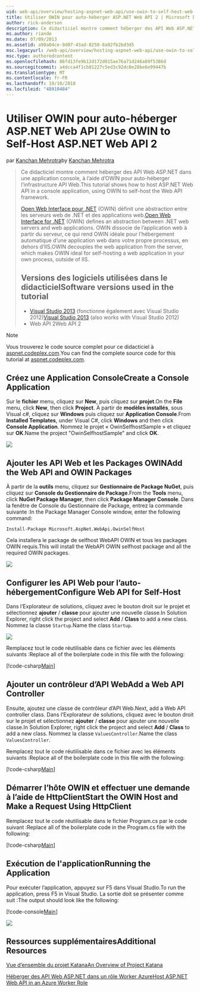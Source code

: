 ```yaml
---
uid: web-api/overview/hosting-aspnet-web-api/use-owin-to-self-host-web-api
title: Utiliser OWIN pour auto-héberger ASP.NET Web API 2 | Microsoft Docs
author: rick-anderson
description: Ce didacticiel montre comment héberger des API Web ASP.NET dans une application console, à l’aide d’OWIN pour auto-héberger l’infrastructure API Web. Open Web Interface pour .NET (OWIN) d...
ms.author: riande
ms.date: 07/09/2013
ms.assetid: a90a04ce-9d07-43ad-8250-8a92fb2bd3d5
msc.legacyurl: /web-api/overview/hosting-aspnet-web-api/use-owin-to-self-host-web-api
msc.type: authoredcontent
ms.openlocfilehash: 06fd13fe9b12d172d615ae76a71d246a89f5386d
ms.sourcegitcommit: a4dcca4f1cb81227c5ed3c92dc0e28be6e99447b
ms.translationtype: MT
ms.contentlocale: fr-FR
ms.lasthandoff: 10/10/2018
ms.locfileid: "48910484"
---
```

<a name="use-owin-to-self-host-aspnet-web-api-2"></a><span data-ttu-id="c0e23-104">Utiliser OWIN pour auto-héberger ASP.NET Web API 2</span><span class="sxs-lookup"><span data-stu-id="c0e23-104">Use OWIN to Self-Host ASP.NET Web API 2</span></span>
====================
<span data-ttu-id="c0e23-105">par [Kanchan Mehrotra](https://twitter.com/kanchanmeh)</span><span class="sxs-lookup"><span data-stu-id="c0e23-105">by [Kanchan Mehrotra](https://twitter.com/kanchanmeh)</span></span>

> <span data-ttu-id="c0e23-106">Ce didacticiel montre comment héberger des API Web ASP.NET dans une application console, à l’aide d’OWIN pour auto-héberger l’infrastructure API Web.</span><span class="sxs-lookup"><span data-stu-id="c0e23-106">This tutorial shows how to host ASP.NET Web API in a console application, using OWIN to self-host the Web API framework.</span></span>
>
> <span data-ttu-id="c0e23-107">[Open Web Interface pour .NET](http://owin.org) (OWIN) définit une abstraction entre les serveurs web de .NET et des applications web.</span><span class="sxs-lookup"><span data-stu-id="c0e23-107">[Open Web Interface for .NET](http://owin.org) (OWIN) defines an abstraction between .NET web servers and web applications.</span></span> <span data-ttu-id="c0e23-108">OWIN dissocie de l’application web à partir du serveur, ce qui rend OWIN idéale pour l’hébergement automatique d’une application web dans votre propre processus, en dehors d’IIS.</span><span class="sxs-lookup"><span data-stu-id="c0e23-108">OWIN decouples the web application from the server, which makes OWIN ideal for self-hosting a web application in your own process, outside of IIS.</span></span>
>
> ## <a name="software-versions-used-in-the-tutorial"></a><span data-ttu-id="c0e23-109">Versions des logiciels utilisées dans le didacticiel</span><span class="sxs-lookup"><span data-stu-id="c0e23-109">Software versions used in the tutorial</span></span>
>
>
> - <span data-ttu-id="c0e23-110">[Visual Studio 2013](https://my.visualstudio.com/Downloads?q=visual%20studio%202013) (fonctionne également avec Visual Studio 2012)</span><span class="sxs-lookup"><span data-stu-id="c0e23-110">[Visual Studio 2013](https://my.visualstudio.com/Downloads?q=visual%20studio%202013) (also works with Visual Studio 2012)</span></span>
> - <span data-ttu-id="c0e23-111">Web API 2</span><span class="sxs-lookup"><span data-stu-id="c0e23-111">Web API 2</span></span>


> [!NOTE]
> <span data-ttu-id="c0e23-112">Vous trouverez le code source complet pour ce didacticiel à [aspnet.codeplex.com](https://aspnet.codeplex.com/SourceControl/latest#Samples/WebApi/OwinSelfhostSample/ReadMe.txt).</span><span class="sxs-lookup"><span data-stu-id="c0e23-112">You can find the complete source code for this tutorial at [aspnet.codeplex.com](https://aspnet.codeplex.com/SourceControl/latest#Samples/WebApi/OwinSelfhostSample/ReadMe.txt).</span></span>


## <a name="create-a-console-application"></a><span data-ttu-id="c0e23-113">Créez une Application Console</span><span class="sxs-lookup"><span data-stu-id="c0e23-113">Create a Console Application</span></span>

<span data-ttu-id="c0e23-114">Sur le **fichier** menu, cliquez sur **New**, puis cliquez sur **projet**.</span><span class="sxs-lookup"><span data-stu-id="c0e23-114">On the **File** menu, click **New**, then click **Project**.</span></span> <span data-ttu-id="c0e23-115">À partir de **modèles installés**, sous Visual c#, cliquez sur **Windows** puis cliquez sur **Application Console**.</span><span class="sxs-lookup"><span data-stu-id="c0e23-115">From **Installed Templates**, under Visual C#, click **Windows** and then click **Console Application**.</span></span> <span data-ttu-id="c0e23-116">Nommez le projet « OwinSelfhostSample » et cliquez sur **OK**.</span><span class="sxs-lookup"><span data-stu-id="c0e23-116">Name the project "OwinSelfhostSample" and click **OK**.</span></span>

[![](use-owin-to-self-host-web-api/_static/image2.png)](use-owin-to-self-host-web-api/_static/image1.png)

## <a name="add-the-web-api-and-owin-packages"></a><span data-ttu-id="c0e23-117">Ajouter les API Web et les Packages OWIN</span><span class="sxs-lookup"><span data-stu-id="c0e23-117">Add the Web API and OWIN Packages</span></span>

<span data-ttu-id="c0e23-118">À partir de la **outils** menu, cliquez sur **Gestionnaire de Package NuGet**, puis cliquez sur **Console du Gestionnaire de Package**.</span><span class="sxs-lookup"><span data-stu-id="c0e23-118">From the **Tools** menu, click **NuGet Package Manager**, then click **Package Manager Console**.</span></span> <span data-ttu-id="c0e23-119">Dans la fenêtre de Console du Gestionnaire de Package, entrez la commande suivante :</span><span class="sxs-lookup"><span data-stu-id="c0e23-119">In the Package Manager Console window, enter the following command:</span></span>

`Install-Package Microsoft.AspNet.WebApi.OwinSelfHost`

<span data-ttu-id="c0e23-120">Cela installera le package de selfhost WebAPI OWIN et tous les packages OWIN requis.</span><span class="sxs-lookup"><span data-stu-id="c0e23-120">This will install the WebAPI OWIN selfhost package and all the required OWIN packages.</span></span>

[![](use-owin-to-self-host-web-api/_static/image4.png)](use-owin-to-self-host-web-api/_static/image3.png)

## <a name="configure-web-api-for-self-host"></a><span data-ttu-id="c0e23-121">Configurer les API Web pour l’auto-hébergement</span><span class="sxs-lookup"><span data-stu-id="c0e23-121">Configure Web API for Self-Host</span></span>

<span data-ttu-id="c0e23-122">Dans l’Explorateur de solutions, cliquez avec le bouton droit sur le projet et sélectionnez **ajouter** / **classe** pour ajouter une nouvelle classe.</span><span class="sxs-lookup"><span data-stu-id="c0e23-122">In Solution Explorer, right click the project and select **Add** / **Class** to add a new class.</span></span> <span data-ttu-id="c0e23-123">Nommez la classe `Startup`.</span><span class="sxs-lookup"><span data-stu-id="c0e23-123">Name the class `Startup`.</span></span>

![](use-owin-to-self-host-web-api/_static/image5.png)

<span data-ttu-id="c0e23-124">Remplacez tout le code réutilisable dans ce fichier avec les éléments suivants :</span><span class="sxs-lookup"><span data-stu-id="c0e23-124">Replace all of the boilerplate code in this file with the following:</span></span>

[!code-csharp[Main](use-owin-to-self-host-web-api/samples/sample1.cs)]

## <a name="add-a-web-api-controller"></a><span data-ttu-id="c0e23-125">Ajouter un contrôleur d’API Web</span><span class="sxs-lookup"><span data-stu-id="c0e23-125">Add a Web API Controller</span></span>

<span data-ttu-id="c0e23-126">Ensuite, ajoutez une classe de contrôleur d’API Web.</span><span class="sxs-lookup"><span data-stu-id="c0e23-126">Next, add a Web API controller class.</span></span> <span data-ttu-id="c0e23-127">Dans l’Explorateur de solutions, cliquez avec le bouton droit sur le projet et sélectionnez **ajouter** / **classe** pour ajouter une nouvelle classe.</span><span class="sxs-lookup"><span data-stu-id="c0e23-127">In Solution Explorer, right click the project and select **Add** / **Class** to add a new class.</span></span> <span data-ttu-id="c0e23-128">Nommez la classe `ValuesController`.</span><span class="sxs-lookup"><span data-stu-id="c0e23-128">Name the class `ValuesController`.</span></span>

<span data-ttu-id="c0e23-129">Remplacez tout le code réutilisable dans ce fichier avec les éléments suivants :</span><span class="sxs-lookup"><span data-stu-id="c0e23-129">Replace all of the boilerplate code in this file with the following:</span></span>

[!code-csharp[Main](use-owin-to-self-host-web-api/samples/sample2.cs)]

## <a name="start-the-owin-host-and-make-a-request-using-httpclient"></a><span data-ttu-id="c0e23-130">Démarrer l’hôte OWIN et effectuer une demande à l’aide de HttpClient</span><span class="sxs-lookup"><span data-stu-id="c0e23-130">Start the OWIN Host and Make a Request Using HttpClient</span></span>

<span data-ttu-id="c0e23-131">Remplacez tout le code réutilisable dans le fichier Program.cs par le code suivant :</span><span class="sxs-lookup"><span data-stu-id="c0e23-131">Replace all of the boilerplate code in the Program.cs file with the following:</span></span>

[!code-csharp[Main](use-owin-to-self-host-web-api/samples/sample3.cs)]

## <a name="running-the-application"></a><span data-ttu-id="c0e23-132">Exécution de l'application</span><span class="sxs-lookup"><span data-stu-id="c0e23-132">Running the Application</span></span>

<span data-ttu-id="c0e23-133">Pour exécuter l’application, appuyez sur F5 dans Visual Studio.</span><span class="sxs-lookup"><span data-stu-id="c0e23-133">To run the application, press F5 in Visual Studio.</span></span> <span data-ttu-id="c0e23-134">La sortie doit se présenter comme suit :</span><span class="sxs-lookup"><span data-stu-id="c0e23-134">The output should look like the following:</span></span>

[!code-console[Main](use-owin-to-self-host-web-api/samples/sample4.cmd)]

![](use-owin-to-self-host-web-api/_static/image6.png)

## <a name="additional-resources"></a><span data-ttu-id="c0e23-135">Ressources supplémentaires</span><span class="sxs-lookup"><span data-stu-id="c0e23-135">Additional Resources</span></span>

[<span data-ttu-id="c0e23-136">Vue d’ensemble du projet Katana</span><span class="sxs-lookup"><span data-stu-id="c0e23-136">An Overview of Project Katana</span></span>](../../../aspnet/overview/owin-and-katana/an-overview-of-project-katana.md)

[<span data-ttu-id="c0e23-137">Héberger des API Web ASP.NET dans un rôle Worker Azure</span><span class="sxs-lookup"><span data-stu-id="c0e23-137">Host ASP.NET Web API in an Azure Worker Role</span></span>](host-aspnet-web-api-in-an-azure-worker-role.md)
